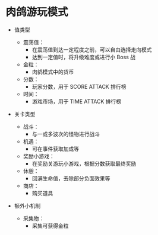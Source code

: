 # 肉鸽游玩模式

- 值类型
    - 震荡值：
        - 在震荡值到达一定程度之前，可以自由选择走向模式
        - 达到一定值时，将升级难度或进行小 Boss 战
    - 金粒：
        - 肉鸽模式中的货币
    - 分数：
        - 玩家分数，用于 SCORE ATTACK 排行榜
    - 时间：
        - 游戏市场，用于 TIME ATTACK 排行榜

- 关卡类型
    - 战斗：
        - 与一或多波次的怪物进行战斗
    - 机遇：
        - 可在事件获取加成等
    - 奖励小游戏：
        - 在奖励关游玩小游戏，根据分数获取最终奖励
    - 休憩：
        - 回满生命值，去除部分负面效果等
    - 商店：
        - 购买道具

- 额外小机制
    - 采集物：
        - 采集可获得金粒